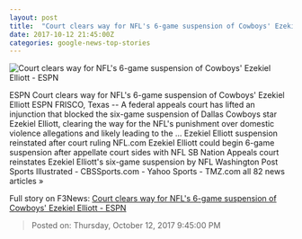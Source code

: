 ```yaml
---
layout: post
title:  "Court clears way for NFL's 6-game suspension of Cowboys' Ezekiel Elliott - ESPN"
date: 2017-10-12 21:45:00Z
categories: google-news-top-stories
---
```


![Court clears way for NFL's 6-game suspension of Cowboys' Ezekiel Elliott - ESPN](http://a2.espncdn.com/combiner/i?img=%2Fphoto%2F2016%2F1117%2Fr152832_1296x729_16%2D9.jpg)

ESPN Court clears way for NFL's 6-game suspension of Cowboys' Ezekiel Elliott ESPN FRISCO, Texas -- A federal appeals court has lifted an injunction that blocked the six-game suspension of Dallas Cowboys star Ezekiel Elliott, clearing the way for the NFL's punishment over domestic violence allegations and likely leading to the ... Ezekiel Elliott suspension reinstated after court ruling NFL.com Ezekiel Elliott could begin 6-game suspension after appellate court sides with NFL SB Nation Appeals court reinstates Ezekiel Elliott's six-game suspension by NFL Washington Post Sports Illustrated - CBSSports.com - Yahoo Sports - TMZ.com all 82 news articles »


Full story on F3News: [Court clears way for NFL's 6-game suspension of Cowboys' Ezekiel Elliott - ESPN](http://www.f3nws.com/n/WhrHpH)

> Posted on: Thursday, October 12, 2017 9:45:00 PM
